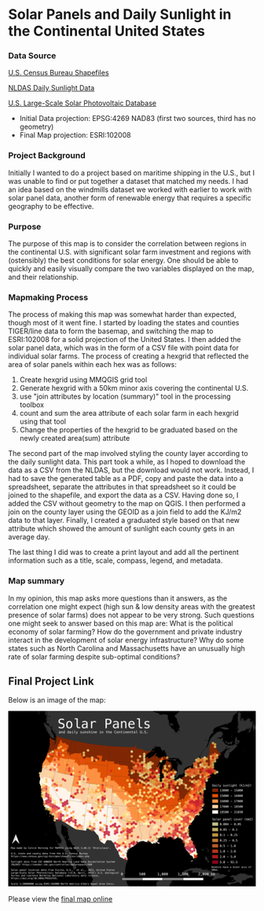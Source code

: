 # Solar Panels and Daily Sunlight in the Continental United States

### Data Source

[U.S. Census Bureau Shapefiles](https://www.census.gov/cgi-bin/geo/shapefiles/index.php)

[NLDAS Daily Sunlight Data](https://wonder.cdc.gov/nasa-insolar.html)

[U.S. Large-Scale Solar Photovoltaic Database](https://energy.usgs.gov/uspvdb/)

* Initial Data projection: EPSG:4269 NAD83 (first two sources, third has no geometry)
* Final Map projection: ESRI:102008

### Project Background

Initially I wanted to do a project based on maritime shipping in the U.S., but I was unable to find or put together a dataset that matched my needs. I had an idea based on the windmills dataset we worked with earlier to work with solar panel data, another form of renewable energy that requires a specific geography to be effective.

### Purpose

The purpose of this map is to consider the correlation between regions in the continental U.S. with significant solar farm investment and regions with (ostensibly) the best conditions for solar energy. One should be able to quickly and easily visually compare the two variables displayed on the map, and their relationship.

### Mapmaking Process

The process of making this map was somewhat harder than expected, though most of it went fine. I started by loading the states and counties TIGER/line data to form the basemap, and switching the map to ESRI:102008 for a solid projection of the United States. I then added the solar panel data, which was in the form of a CSV file with point data for individual solar farms. The process of creating a hexgrid that reflected the area of solar panels within each hex was as follows:

1. Create hexgrid using MMQGIS grid tool
2. Generate hexgrid with a 50km minor axis covering the continental U.S.
3. use "join attributes by location (summary)" tool in the processing toolbox
4. count and sum the area attribute of each solar farm in each hexgrid using that tool
5. Change the properties of the hexgrid to be graduated based on the newly created area(sum) attribute

The second part of the map involved styling the county layer according to the daily sunlight data. This part took a while, as I hoped to download the data as a CSV from the NLDAS, but the download would not work. Instead, I had to save the generated table as a PDF, copy and paste the data into a spreadsheet, separate the attributes in that spreadsheet so it could be joined to the shapefile, and export the data as a CSV. Having done so, I added the CSV without geometry to the map on QGIS. I then performed a join on the county layer using the GEOID as a join field to add the KJ/m2 data to that layer. Finally, I created a graduated style based on that new attribute which showed the amount of sunlight each county gets in an average day.

The last thing I did was to create a print layout and add all the pertinent information such as a title, scale, compass, legend, and metadata.

### Map summary

In my opinion, this map asks more questions than it answers, as the correlation one might expect (high sun & low density areas with the greatest presence of solar farms) does not appear to be very strong. Such questions one might seek to answer based on this map are: What is the political economy of solar farming? How do the government and private industry interact in the development of solar energy infrastructure? Why do some states such as North Carolina and Massachusetts have an unusually high rate of solar farming despite sub-optimal conditions?

## Final Project Link
Below is an image of the map:

![map image](images/us-solar-panels-300dpi.png)


Please view the [final map online](https://calvinhorning.github.io/us-solar-panels/)
